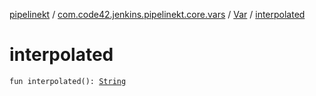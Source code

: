 [pipelinekt](../../index.md) / [com.code42.jenkins.pipelinekt.core.vars](../index.md) / [Var](index.md) / [interpolated](./interpolated.md)

# interpolated

`fun interpolated(): `[`String`](https://kotlinlang.org/api/latest/jvm/stdlib/kotlin/-string/index.html)